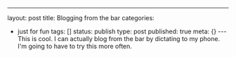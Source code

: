 ---
layout: post
title: Blogging from the bar
categories:
- just for fun
tags: []
status: publish
type: post
published: true
meta: {}
---This is cool. I can actually blog from the bar by dictating to my phone. I'm going to have to try this more often.
